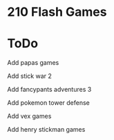# 210 Flash Games


# ToDo
Add papas games

Add stick war 2

Add fancypants adventures 3

Add pokemon tower defense

Add vex games

Add henry stickman games
